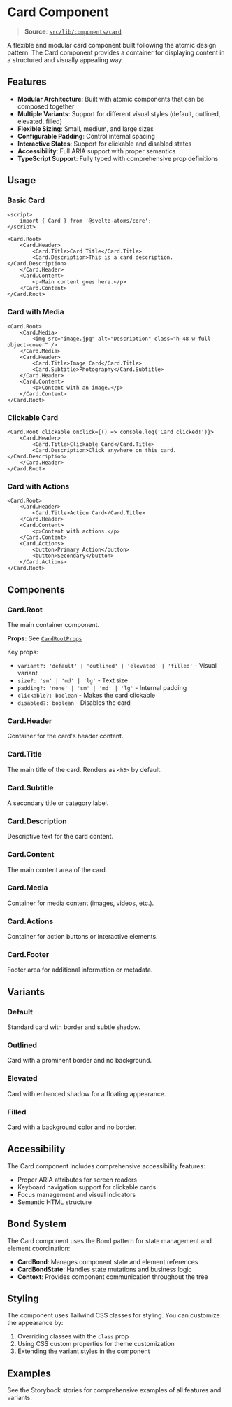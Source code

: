 # Card Component

> **Source**: [`src/lib/components/card`](../../src/lib/components/card)

A flexible and modular card component built following the atomic design pattern. The Card component provides a container for displaying content in a structured and visually appealing way.

## Features

- **Modular Architecture**: Built with atomic components that can be composed together
- **Multiple Variants**: Support for different visual styles (default, outlined, elevated, filled)
- **Flexible Sizing**: Small, medium, and large sizes
- **Configurable Padding**: Control internal spacing
- **Interactive States**: Support for clickable and disabled states
- **Accessibility**: Full ARIA support with proper semantics
- **TypeScript Support**: Fully typed with comprehensive prop definitions

## Usage

### Basic Card

```svelte
<script>
	import { Card } from '@svelte-atoms/core';
</script>

<Card.Root>
	<Card.Header>
		<Card.Title>Card Title</Card.Title>
		<Card.Description>This is a card description.</Card.Description>
	</Card.Header>
	<Card.Content>
		<p>Main content goes here.</p>
	</Card.Content>
</Card.Root>
```

### Card with Media

```svelte
<Card.Root>
	<Card.Media>
		<img src="image.jpg" alt="Description" class="h-48 w-full object-cover" />
	</Card.Media>
	<Card.Header>
		<Card.Title>Image Card</Card.Title>
		<Card.Subtitle>Photography</Card.Subtitle>
	</Card.Header>
	<Card.Content>
		<p>Content with an image.</p>
	</Card.Content>
</Card.Root>
```

### Clickable Card

```svelte
<Card.Root clickable onclick={() => console.log('Card clicked!')}>
	<Card.Header>
		<Card.Title>Clickable Card</Card.Title>
		<Card.Description>Click anywhere on this card.</Card.Description>
	</Card.Header>
</Card.Root>
```

### Card with Actions

```svelte
<Card.Root>
	<Card.Header>
		<Card.Title>Action Card</Card.Title>
	</Card.Header>
	<Card.Content>
		<p>Content with actions.</p>
	</Card.Content>
	<Card.Actions>
		<button>Primary Action</button>
		<button>Secondary</button>
	</Card.Actions>
</Card.Root>
```

## Components

### Card.Root

The main container component.

**Props:** See [`CardRootProps`](../../src/lib/components/card/card-root.svelte)

Key props:

- `variant?: 'default' | 'outlined' | 'elevated' | 'filled'` - Visual variant
- `size?: 'sm' | 'md' | 'lg'` - Text size
- `padding?: 'none' | 'sm' | 'md' | 'lg'` - Internal padding
- `clickable?: boolean` - Makes the card clickable
- `disabled?: boolean` - Disables the card

### Card.Header

Container for the card's header content.

### Card.Title

The main title of the card. Renders as `<h3>` by default.

### Card.Subtitle

A secondary title or category label.

### Card.Description

Descriptive text for the card content.

### Card.Content

The main content area of the card.

### Card.Media

Container for media content (images, videos, etc.).

### Card.Actions

Container for action buttons or interactive elements.

### Card.Footer

Footer area for additional information or metadata.

## Variants

### Default

Standard card with border and subtle shadow.

### Outlined

Card with a prominent border and no background.

### Elevated

Card with enhanced shadow for a floating appearance.

### Filled

Card with a background color and no border.

## Accessibility

The Card component includes comprehensive accessibility features:

- Proper ARIA attributes for screen readers
- Keyboard navigation support for clickable cards
- Focus management and visual indicators
- Semantic HTML structure

## Bond System

The Card component uses the Bond pattern for state management and element coordination:

- **CardBond**: Manages component state and element references
- **CardBondState**: Handles state mutations and business logic
- **Context**: Provides component communication throughout the tree

## Styling

The component uses Tailwind CSS classes for styling. You can customize the appearance by:

1. Overriding classes with the `class` prop
2. Using CSS custom properties for theme customization
3. Extending the variant styles in the component

## Examples

See the Storybook stories for comprehensive examples of all features and variants.
